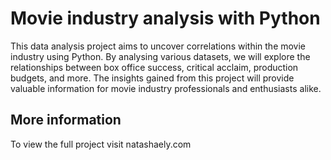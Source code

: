 # Movie industry analysis with Python

This data analysis project aims to uncover correlations within the movie industry using Python. By analysing various datasets, we will explore the relationships between box office success, critical acclaim, production budgets, and more. The insights gained from this project will provide valuable information for movie industry professionals and enthusiasts alike.

## More information 
To view the full project visit natashaely.com 
